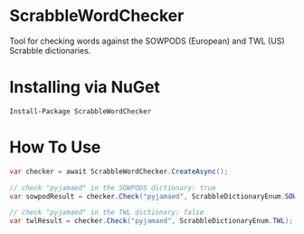 # ScrabbleWordChecker

Tool for checking words against the SOWPODS (European) and TWL (US) Scrabble dictionaries.

# Installing via NuGet

    Install-Package ScrabbleWordChecker
    
# How To Use

```csharp
var checker = await ScrabbleWordChecker.CreateAsync();

// check "pyjamaed" in the SOWPODS dictionary: true
var sowpodResult = checker.Check("pyjamaed", ScrabbleDictionaryEnum.SOWPODS);

// check "pyjamaed" in the TWL dictionary: false
var twlResult = checker.Check("pyjamaed", ScrabbleDictionaryEnum.TWL);
```
